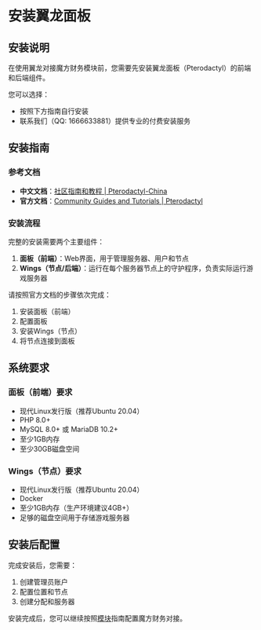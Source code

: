 # 安装翼龙面板

## 安装说明

在使用翼龙对接魔方财务模块前，您需要先安装翼龙面板（Pterodactyl）的前端和后端组件。

您可以选择：
- 按照下方指南自行安装
- 联系我们（QQ: 1666633881）提供专业的付费安装服务

## 安装指南

### 参考文档

- **中文文档**：[社区指南和教程 | Pterodactyl-China](https://pterodactyl.top/)
- **官方文档**：[Community Guides and Tutorials | Pterodactyl](https://pterodactyl.io/)

### 安装流程

完整的安装需要两个主要组件：

1. **面板（前端）**：Web界面，用于管理服务器、用户和节点
2. **Wings（节点/后端）**：运行在每个服务器节点上的守护程序，负责实际运行游戏服务器

请按照官方文档的步骤依次完成：
1. 安装面板（前端）
2. 配置面板
3. 安装Wings（节点）
4. 将节点连接到面板

## 系统要求

### 面板（前端）要求
- 现代Linux发行版（推荐Ubuntu 20.04）
- PHP 8.0+
- MySQL 8.0+ 或 MariaDB 10.2+
- 至少1GB内存
- 至少30GB磁盘空间

### Wings（节点）要求
- 现代Linux发行版（推荐Ubuntu 20.04）
- Docker
- 至少1GB内存（生产环境建议4GB+）
- 足够的磁盘空间用于存储游戏服务器

## 安装后配置

完成安装后，您需要：
1. 创建管理员账户
2. 配置位置和节点
3. 创建分配和服务器

安装完成后，您可以继续按照[模块](/install-module)指南配置魔方财务对接。
